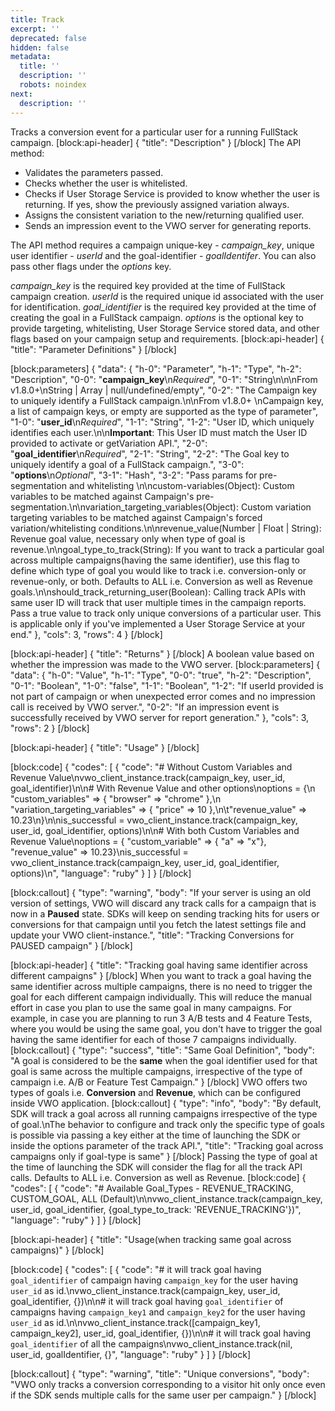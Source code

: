 ```yaml
---
title: Track
excerpt: ''
deprecated: false
hidden: false
metadata:
  title: ''
  description: ''
  robots: noindex
next:
  description: ''
---
```

Tracks a conversion event for a particular user for a running FullStack campaign.
[block:api-header]
{
  "title": "Description"
}
[/block]
The API method:
  * Validates the parameters passed.
  * Checks whether the user is whitelisted.
  * Checks if User Storage Service is provided to know whether the user is returning. If yes, show the previously assigned variation always.
  * Assigns the consistent variation to the new/returning qualified user.
  * Sends an impression event to the VWO server for generating reports.

The API method requires a campaign unique-key - *campaign_key*, unique user identifier - *userId* and the goal-identifier - *goalIdentifer*. You can also pass other flags under the *options* key.

*campaign_key* is the required key provided at the time of FullStack campaign creation.
*userId* is the required unique id associated with the user for identification.
*goal_identifier* is the required key provided at the time of creating the goal in a FullStack campaign.
*options* is the optional key to provide targeting, whitelisting, User Storage Service stored data, and other flags based on your campaign setup and requirements.
[block:api-header]
{
  "title": "Parameter Definitions"
}
[/block]

[block:parameters]
{
  "data": {
    "h-0": "Parameter",
    "h-1": "Type",
    "h-2": "Description",
    "0-0": "**campaign_key**\n*Required*",
    "0-1": "String\n\n\nFrom v1.8.0+\nString | Array | null/undefined/empty",
    "0-2": "The Campaign key to uniquely identify a FullStack campaign.\n\nFrom v1.8.0+ \nCampaign key, a list of campaign keys, or empty are supported as the type of parameter",
    "1-0": "**user_id**\n*Required*",
    "1-1": "String",
    "1-2": "User ID, which uniquely identifies each user.\n\n**Important**: This User ID must match the User ID provided to activate or getVariation API.",
    "2-0": "**goal_identifier**\n*Required*",
    "2-1": "String",
    "2-2": "The Goal key to uniquely identify a goal of a FullStack campaign.",
    "3-0": "**options**\n*Optional*",
    "3-1": "Hash",
    "3-2": "Pass params for pre-segmentation and whitelisting \n\ncustom-variables(Object): Custom variables to be matched  against Campaign's pre-segmentation.\n\nvariation_targeting_variables(Object): Custom variation targeting variables to be matched  against Campaign's forced variation/whitelisting conditions.\n\nrevenue_value(Number | Float | String): Revenue goal value, necessary only when type of goal is revenue.\n\ngoal_type_to_track(String): If you want to track a particular goal across multiple campaigns(having the same identifier), use this flag to define which type of goal you would like to track i.e. conversion-only or revenue-only, or both. Defaults to ALL i.e. Conversion as well as Revenue goals.\n\nshould_track_returning_user(Boolean): Calling track APIs with same user ID will track that user multiple times in the campaign reports. Pass a true value to track only unique conversions of a particular user. This is applicable only if you've implemented a User Storage Service at your end."
  },
  "cols": 3,
  "rows": 4
}
[/block]

[block:api-header]
{
  "title": "Returns"
}
[/block]
A boolean value based on whether the impression was made to the VWO server.
[block:parameters]
{
  "data": {
    "h-0": "Value",
    "h-1": "Type",
    "0-0": "true",
    "h-2": "Description",
    "0-1": "Boolean",
    "1-0": "false",
    "1-1": "Boolean",
    "1-2": "If userId provided is not part of campaign or when unexpected error comes and no impression call is received by VWO server.",
    "0-2": "If an impression event is successfully received by VWO server for report generation."
  },
  "cols": 3,
  "rows": 2
}
[/block]

[block:api-header]
{
  "title": "Usage"
}
[/block]

[block:code]
{
  "codes": [
    {
      "code": "# Without Custom Variables and Revenue Value\nvwo_client_instance.track(campaign_key, user_id, goal_identifier)\n\n# With Revenue Value and other options\noptions = {\n  \"custom_variables\" => { \"browser\" => \"chrome\" },\n  \"variation_targeting_variables\" => { \"price\" => 10  },\n\t\"revenue_value\" => 10.23\n}\n\nis_successful = vwo_client_instance.track(campaign_key, user_id, goal_identifier, options)\n\n# With both Custom Variables and Revenue Value\noptions = { \"custom_variable\" => { \"a\" => \"x\"}, \"revenue_value\" => 10.23}\nis_successful = vwo_client_instance.track(campaign_key, user_id, goal_identifier, options)\n",
      "language": "ruby"
    }
  ]
}
[/block]

[block:callout]
{
  "type": "warning",
  "body": "If your server is using an old version of settings, VWO will discard any track calls for a campaign that is now in a **Paused** state. SDKs will keep on sending tracking hits for users or conversions for that campaign until you fetch the latest settings file and update your VWO client-instance.",
  "title": "Tracking Conversions for PAUSED campaign"
}
[/block]

[block:api-header]
{
  "title": "Tracking goal having same identifier across different campaigns"
}
[/block]
When you want to track a goal having the same identifier across multiple campaigns, there is no need to trigger the goal for each different campaign individually. This will reduce the manual effort in case you plan to use the same goal in many campaigns. For example, in case you are planning to run 3 A/B tests and 4 Feature Tests, where you would be using the same goal, you don't have to trigger the goal having the same identifier for each of those 7 campaigns individually.
[block:callout]
{
  "type": "success",
  "title": "Same Goal Definition",
  "body": "A goal is considered to be the **same** when the goal identifier used for that goal is same across the multiple campaigns, irrespective of the type of campaign i.e. A/B or Feature Test Campaign."
}
[/block]
VWO offers two types of goals i.e. **Conversion** and **Revenue**, which can be configured inside VWO application.
[block:callout]
{
  "type": "info",
  "body": "By default, SDK will track a goal across all running campaigns irrespective of the type of goal.\nThe behavior to configure and track only the specific type of goals is possible via passing a key either at the time of launching the SDK or inside the options parameter of the track API.",
  "title": "Tracking goal across campaigns only if goal-type is same"
}
[/block]
Passing the type of goal at the time of launching the SDK will consider the flag for all the track API calls. Defaults to ALL i.e. Conversion as well as Revenue.
[block:code]
{
  "codes": [
    {
      "code": "#  Available Goal_Types - REVENUE_TRACKING, CUSTOM_GOAL, ALL (Default)\n\nvwo_client_instance.track(campaign_key, user_id, goal_identifier, {goal_type_to_track: 'REVENUE_TRACKING'})",
      "language": "ruby"
    }
  ]
}
[/block]

[block:api-header]
{
  "title": "Usage(when tracking same goal across campaigns)"
}
[/block]

[block:code]
{
  "codes": [
    {
      "code": "# it will track goal having `goal_identifier` of campaign having `campaign_key` for the user having `user_id` as id.\nvwo_client_instance.track(campaign_key, user_id, goal_identifier, {})\n\n# it will track goal having `goal_identifier` of campaigns having `campaign_key1` and `campaign_key2` for the user having `user_id` as id.\n\nvwo_client_instance.track([campaign_key1, campaign_key2], user_id, goal_identifier, {})\n\n# it will track goal having `goal_identifier` of all the campaigns\nvwo_client_instance.track(nil, user_id, goalIdentifier, {}",
      "language": "ruby"
    }
  ]
}
[/block]

[block:callout]
{
  "type": "warning",
  "title": "Unique conversions",
  "body": "VWO only tracks a conversion corresponding to a visitor hit only once even if the SDK sends multiple calls for the same user per campaign."
}
[/block]